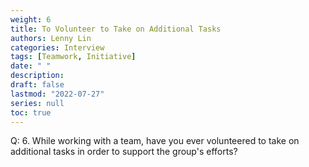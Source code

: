 ```yaml
---
weight: 6
title: To Volunteer to Take on Additional Tasks
authors: Lenny Lin
categories: Interview
tags: [Teamwork, Initiative]
date: " "
description: 
draft: false
lastmod: "2022-07-27"
series: null
toc: true
---
```


Q: 6.  While working with a team, have you ever volunteered to take on additional tasks in order to support the group's efforts?

